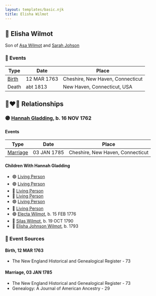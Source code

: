 ```yaml
---
layout: templates/basic.njk
title: Elisha Wilmot
---
```

## 🔵 Elisha Wilmot

Son of [Asa Wilmot](/people/1/15735504) and [Sarah Johson](/people/4/48968878)

### 📆 Events

Type | Date | Place
------ | ------ | ------
[Birth](#event-fadf2bbf-0957-4196-97bd-ba392bfbf102) | 12 MAR 1763 | Cheshire, New Haven, Connecticut
Death | abt 1813 | New Haven, Connecticut, USA

## 👩‍❤️‍👨 Relationships

### 🟣 [Hannah Gladding](/people/8/88055086), b. 16 NOV 1762

#### Events

Type | Date | Place
------ | ------ | ------
[Marriage](#event-4944b0a2-f6bf-4767-85f3-e987704026f0) | 03 JAN 1785 | Cheshire, New Haven, Connecticut
#### Children With Hannah Gladding
* 🟣 [Living Person](/people/9/98438457)
* 🟣 [Living Person](/people/6/62537801)
* 🔵 [Living Person](/people/8/85964764)
* 🔵 [Living Person](/people/1/14986330)
* 🟣 [Living Person](/people/7/70258360)
* 🔵 [Living Person](/people/2/2148356)
* 🟣 [Electa Wilmot](/people/7/77370498), b. 15 FEB 1776
* 🔵 [Silas Wilmot](/people/4/49979698), b. 19 OCT 1790
* 🔵 [Elisha Johnson Wilmot](/people/5/57693706), b. 1793
### 📰 Event Sources

#### <a id="event-fadf2bbf-0957-4196-97bd-ba392bfbf102"></a> Birth, 12 MAR 1763
* The New England Historical and Genealogical Register  - 73

#### <a id="event-4944b0a2-f6bf-4767-85f3-e987704026f0"></a> Marriage, 03 JAN 1785
* The New England Historical and Genealogical Register  - 73
* Genealogy: A Journal of American Ancestry  - 29